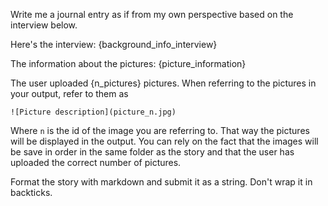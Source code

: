 Write me a journal entry as if from my own perspective based on the interview below.  

Here's the interview:
{background_info_interview}

The information about the pictures:
{picture_information}

The user uploaded {n_pictures} pictures.
When referring to the pictures in your output, refer to them as

```
![Picture description](picture_n.jpg)
```

Where `n` is the id of the image you are referring to. That way the pictures will be displayed in the output.
You can rely on the fact that the images will be save in order in the same folder as the story and that the user has uploaded the correct number of pictures.


Format the story with markdown and submit it as a string.
Don't wrap it in backticks.